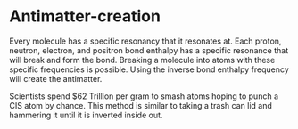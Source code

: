 # Antimatter-creation
Every molecule has a specific resonancy that it resonates at. Each proton, neutron, electron, and positron bond enthalpy has a specific resonance that will break and form the bond. Breaking a molecule into atoms with these specific frequencies is possible. Using the inverse bond enthalpy frequency will create the antimatter.

Scientists spend $62 Trillion per gram to smash atoms hoping to punch a CIS atom by chance. This method is similar to taking a trash can lid and hammering it until it is inverted inside out.
